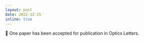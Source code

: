 ```yaml
---
layout: post
date: 2022-12-15
inline: true
---
```


📄️ One paper has been accepted for publication in Optics Letters.
